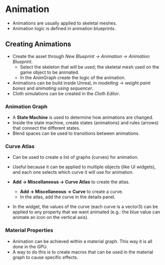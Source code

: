 # Animation

- Animations are usually applied to skeletal meshes.
- Animation logic is defined in animation blueprints.

## Creating Animations

- Create the asset through _New Blueprint -> Animation -> Animation Blueprint_.
  - Select the skeleton that will be used; the skeletal mesh used on the game object to be animated.
  - In the AnimGraph create the logic of the animation.
- Animations can be build inside Unreal, in _modelling -> weight paint bones_ and _animating using sequencer_.
- Cloth simulations can be created in the _Cloth Editor_.

### Animation Graph

- A **State Machine** is used to determine how animations are changed.
- Inside the state machine, create states (animations) and rules (arrows) that connect the different states.
- Blend spaces can be used to transitions between animations.

### Curve Atlas

- Can be used to create a list of graphs (curves) for animation.
- Useful because it can be applied to multiple objects (like UI widgets), and each one selects which curve it will use for animation.

- **Add -> Miscellaneous -> Curve Atlas** to create the atlas.
  - **Add -> Miscellaneous -> Curve** to create a curve.
  - In the atlas, add the curve in the details panel.
- In the widget, the values of the curve (each curve is a vector3) can be applied to any property that we want animated (e.g.: the blue value can animate an icon on the vertical axis).

### Material Properties

- Animation can be achieved within a material graph. This way it is all done in the GPU.
- A way to do this is to create macros that can be used in the material graph to cause specific effects.
